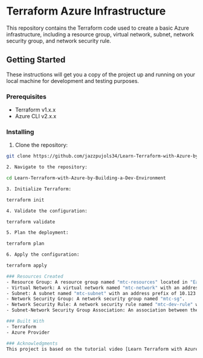 # Terraform Azure Infrastructure

This repository contains the Terraform code used to create a basic Azure infrastructure, including a resource group, virtual network, subnet, network security group, and network security rule.

## Getting Started

These instructions will get you a copy of the project up and running on your local machine for development and testing purposes.

### Prerequisites

- Terraform v1.x.x
- Azure CLI v2.x.x

### Installing

1. Clone the repository:
```bash
git clone https://github.com/jazzpujols34/Learn-Terraform-with-Azure-by-Building-a-Dev-Environment.git

2. Navigate to the repository:

cd Learn-Terraform-with-Azure-by-Building-a-Dev-Environment

3. Initialize Terraform:

terraform init

4. Validate the configuration:

terraform validate

5. Plan the deployment:

terraform plan

6. Apply the configuration:

terraform apply

### Resources Created
- Resource Group: A resource group named "mtc-resources" located in "East US".
- Virtual Network: A virtual network named "mtc-network" with an address space of 10.123.0.0/16.
- Subnet: A subnet named "mtc-subnet" with an address prefix of 10.123.1.0/24.
- Network Security Group: A network security group named "mtc-sg".
- Network Security Rule: A network security rule named "mtc-dev-rule" with priority 100, allowing all inbound traffic.
- Subnet-Network Security Group Association: An association between the "mtc-subnet" and "mtc-sg".

### Built With
- Terraform
- Azure Provider

### Acknowledgments
This project is based on the tutorial video [Learn Terraform with Azure by Building a Dev Environment – Full Course for Beginners](https://www.youtube.com/watch?v=V53AHWun17s)

